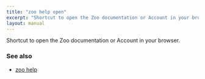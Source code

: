 ```yaml
---
title: "zoo help open"
excerpt: "Shortcut to open the Zoo documentation or Account in your browser."
layout: manual
---
```


Shortcut to open the Zoo documentation or Account in your browser.

### See also

* [zoo help](./zoo_help)